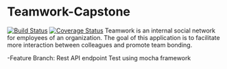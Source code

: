 # Teamwork-Capstone
  [![Build Status](https://travis-ci.com/davovie/Teamwork-Capstone.svg?branch=feature-create-user)](https://travis-ci.com/davovie/Teamwork-Capstone)
  [![Coverage Status](https://coveralls.io/repos/github/davovie/Teamwork-Capstone/badge.svg?branch=master)](https://coveralls.io/github/davovie/Teamwork-Capstone?branch=master)
Teamwork is an internal social network for employees of an organization. The goal of this application is to facilitate more interaction between colleagues and promote team bonding.

-Feature Branch: Rest API endpoint
    Test using mocha framework 
